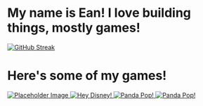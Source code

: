 # My name is Ean! I love building things, mostly games!
<a href="https://git.io/streak-stats">
    <img src="https://streak-stats.demolab.com?user=E-A-N&theme=tokyonight" alt="GitHub Streak">
</a>

# Here's some of my games!
<a href="https://www.harrypotterhogwartsmystery.com/">
    <img src="https://imgs.search.brave.com/Vn6wKfl2xihewl9-NLEsnpm5CfoXQcCsgH-NYmavRUw/rs:fit:860:0:0:0/g:ce/aHR0cHM6Ly9hc3Nl/dHMtcHJkLmlnbmlt/Z3MuY29tLzIwMjIv/MTIvMTQvaG93YXJ0/c215c3RlcnktMTY3/MDk3NjQ4ODY2Mi5q/cGc_d2lkdGg9MzAw/JmNyb3A9MToxLHNt/YXJ0JmF1dG89d2Vi/cA" alt="Placeholder Image" alt="Harry Potter Hogwarts Mystery!">
</a>

<a href="https://disneyworld.disney.go.com/guest-services/hey-disney/">
    <img src="https://github.com/E-A-N/E-A-N/assets/17329104/a13c3dd4-c599-4567-84bc-3ff18493e94c" alt="Hey Disney!">
</a>

<a href="https://www.jamcity.com/game/panda-pop/">
    <img src="https://github.com/E-A-N/E-A-N/assets/17329104/a206faa1-8ca0-4c58-8910-1c8d21869905" alt="Panda Pop!">
</a>

<a href="https://www.flickplay.co/">
    <img src="https://github.com/E-A-N/E-A-N/assets/17329104/b3237d62-ea8d-47f2-8190-305c6f87776a" alt="Panda Pop!">
</a>


